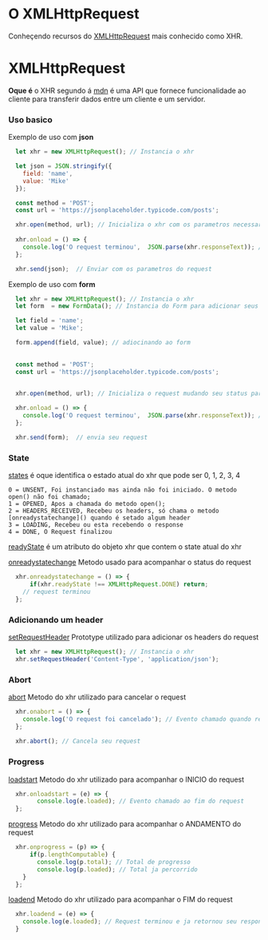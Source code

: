 # O XMLHttpRequest
Conheçendo recursos do [XMLHttpRequest](https://xhr.spec.whatwg.org/) mais conhecido como XHR.

XMLHttpRequest
=
**Oque é** o XHR segundo á [mdn](https://developer.mozilla.org/pt-BR/docs/Web/API/XMLHttpRequest) é uma API que fornece funcionalidade ao cliente para transferir dados entre um cliente e um servidor.

### Uso basico
Exemplo de uso com **json**
```javascript
  let xhr = new XMLHttpRequest(); // Instancia o xhr 

  let json = JSON.stringify({
    field: 'name',
    value: 'Mike'
  });

  const method = 'POST';
  const url = 'https://jsonplaceholder.typicode.com/posts';

  xhr.open(method, url); // Inicializa o xhr com os parametros necessarios
  
  xhr.onload = () => { 
    console.log('O request terminou',  JSON.parse(xhr.responseText)); // Evento chamado ao fim do request
  };

  xhr.send(json);  // Enviar com os parametros do request
```
Exemplo de uso com **form**
```javascript
  let xhr = new XMLHttpRequest(); // Instancia o xhr
  let form  = new FormData(); // Instancia do Form para adicionar seus campos

  let field = 'name';
  let value = 'Mike';

  form.append(field, value); // adiocinando ao form 
  

  const method = 'POST';
  const url = 'https://jsonplaceholder.typicode.com/posts';


  xhr.open(method, url); // Inicializa o request mudando seu status para 1
  
  xhr.onload = () => { 
    console.log('O request terminou',  JSON.parse(xhr.responseText)); // status termina com status 4
  };

  xhr.send(form);  // envia seu request
```

### State 
[states](https://xhr.spec.whatwg.org/#states) é oque identifica o estado atual do xhr que pode ser 0, 1, 2, 3, 4
```
0 = UNSENT, Foi instanciado mas ainda não foi iniciado. O metodo open() não foi chamado;
1 = OPENED, Apos a chamada do metodo open();
2 = HEADERS_RECEIVED, Recebeu os headers, só chama o metodo [onreadystatechange]() quando é setado algum header
3 = LOADING, Recebeu ou esta recebendo o response
4 = DONE, O Request finalizou
``` 
[readyState](https://xhr.spec.whatwg.org/#dom-xmlhttprequest-readystate) é um atributo do objeto xhr que contem o state atual do xhr 

[onreadystatechange](https://xhr.spec.whatwg.org/#event-xhr-readystatechange) Metodo usado para acompanhar o status do request
```javascript
  xhr.onreadystatechange = () => { 
	  if(xhr.readyState !== XMLHttpRequest.DONE) return;
    // request terminou
  };
```

### Adicionando um header
[setRequestHeader](https://xhr.spec.whatwg.org/#dom-xmlhttprequest-setrequestheader) Prototype utilizado para adicionar os headers do request
```javascript
  let xhr = new XMLHttpRequest(); // Instancia o xhr
  xhr.setRequestHeader('Content-Type', 'application/json');
```
### Abort
[abort](https://xhr.spec.whatwg.org/#dom-xmlhttprequest-abort) Metodo do xhr utilizado para cancelar o request
```javascript
  xhr.onabort = () => {
    console.log('O request foi cancelado'); // Evento chamado quando request é cancelado
  };
  
  xhr.abort(); // Cancela seu request
```
### Progress
[loadstart](https://xhr.spec.whatwg.org/#event-xhr-loadstart) Metodo do xhr utilizado para acompanhar o INICIO do request
```javascript
  xhr.onloadstart = (e) => { 
    	console.log(e.loaded); // Evento chamado ao fim do request
  };
```
[progress](https://xhr.spec.whatwg.org/#event-xhr-progress) Metodo do xhr utilizado para acompanhar o ANDAMENTO do request
```javascript
  xhr.onprogress = (p) => { 
	  if(p.lengthComputable) {
    	console.log(p.total); // Total de progresso
    	console.log(p.loaded); // Total ja percorrido
    }
  };
```
[loadend](https://xhr.spec.whatwg.org/#event-xhr-loadend) Metodo do xhr utilizado para acompanhar o FIM do request
```javascript
  xhr.loadend = (e) => {
    console.log(e.loaded); // Request terminou e ja retornou seu response
  }
```